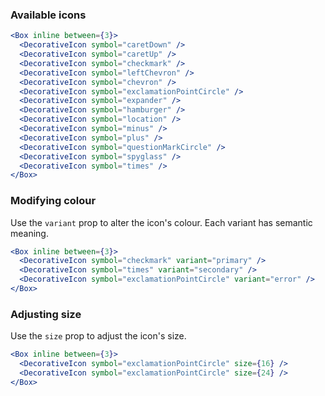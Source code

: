 ### Available icons

```jsx
<Box inline between={3}>
  <DecorativeIcon symbol="caretDown" />
  <DecorativeIcon symbol="caretUp" />
  <DecorativeIcon symbol="checkmark" />
  <DecorativeIcon symbol="leftChevron" />
  <DecorativeIcon symbol="chevron" />
  <DecorativeIcon symbol="exclamationPointCircle" />
  <DecorativeIcon symbol="expander" />
  <DecorativeIcon symbol="hamburger" />
  <DecorativeIcon symbol="location" />
  <DecorativeIcon symbol="minus" />
  <DecorativeIcon symbol="plus" />
  <DecorativeIcon symbol="questionMarkCircle" />
  <DecorativeIcon symbol="spyglass" />
  <DecorativeIcon symbol="times" />
</Box>
```

### Modifying colour

Use the `variant` prop to alter the icon's colour. Each variant has semantic meaning.

```jsx
<Box inline between={3}>
  <DecorativeIcon symbol="checkmark" variant="primary" />
  <DecorativeIcon symbol="times" variant="secondary" />
  <DecorativeIcon symbol="exclamationPointCircle" variant="error" />
</Box>
```

### Adjusting size

Use the `size` prop to adjust the icon's size.

```jsx
<Box inline between={3}>
  <DecorativeIcon symbol="exclamationPointCircle" size={16} />
  <DecorativeIcon symbol="exclamationPointCircle" size={24} />
</Box>
```
